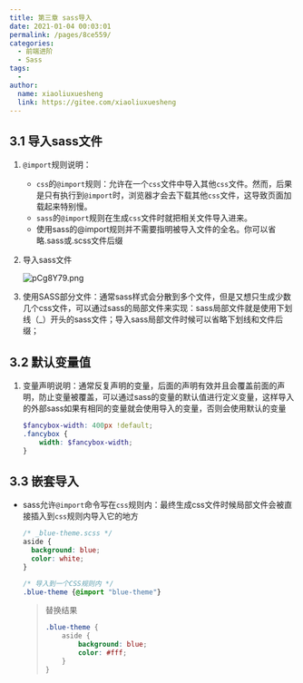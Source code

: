 ```yaml
---
title: 第三章 sass导入
date: 2021-01-04 00:03:01
permalink: /pages/8ce559/
categories:
  - 前端进阶
  - Sass
tags:
  - 
author: 
  name: xiaoliuxuesheng
  link: https://gitee.com/xiaoliuxuesheng
---
```


## 3.1 导入sass文件

1. `@import`规则说明：

   - `css`的`@import`规则：允许在一个`css`文件中导入其他`css`文件。然而，后果是只有执行到`@import`时，浏览器才会去下载其他`css`文件，这导致页面加载起来特别慢。
   - `sass`的`@import`规则在生成`css`文件时就把相关文件导入进来。
   - 使用sass的@import规则并不需要指明被导入文件的全名。你可以省略.sass或.scss文件后缀

2. 导入sass文件

   <img src="https://s1.ax1x.com/2023/07/08/pCg8Y79.png" alt="pCg8Y79.png" border="0" />

3. 使用SASS部分文件：通常sass样式会分散到多个文件，但是又想只生成少数几个css文件，可以通过sass的局部文件来实现：sass局部文件就是使用下划线（_）开头的sass文件；导入sass局部文件时候可以省略下划线和文件后缀；

## 3.2 默认变量值

1. 变量声明说明：通常反复声明的变量，后面的声明有效并且会覆盖前面的声明，防止变量被覆盖，可以通过sass的变量的默认值进行定义变量，这样导入的外部sass如果有相同的变量就会使用导入的变量，否则会使用默认的变量

   ```scss
   $fancybox-width: 400px !default;
   .fancybox {
       width: $fancybox-width;
   }

## 3.3 嵌套导入

- sass允许`@import`命令写在`css`规则内：最终生成css文件时候局部文件会被直接插入到`css`规则内导入它的地方

  ```scss
  /* _blue-theme.scss */
  aside {
    background: blue;
    color: white;
  }
  ```

  ```scss
  /* 导入到一个CSS规则内 */
  .blue-theme {@import "blue-theme"}
  ```

  > 替换结果
  >
  > ```scss
  > .blue-theme {
  >     aside {
  >         background: blue;
  >         color: #fff;
  >     }
  > }
  > ```
  >
  > 

